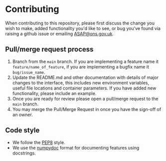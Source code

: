 # Contributing
When contributing to this repository, please first discuss the change you wish
to make, added functionality you'd like to see, or bug you've found via raising a 
github issue or emailing ASAP@ons.gov.uk.

## Pull/merge request process
1. Branch from the `main` branch. If you are implementing a feature name it
`feature/name_of_feature`, if you are implementing a bugfix name it
`bug/issue_name`.
2. Update the README.md and other documentation with details of major changes
to the interface, this includes new environment variables, useful file
locations and container parameters. If you have added new functionality,
please include an example.
3. Once you are ready for review please open a pull/merge request to the
`main` branch.
4. You may merge the Pull/Merge Request in once you have the sign-off of an owner.

## Code style
- We follow the [PEP8](https://peps.python.org/pep-0008/) style.
- We use the [numpydoc](https://numpydoc.readthedocs.io/en/latest/format.html)
format for documenting features using docstrings.